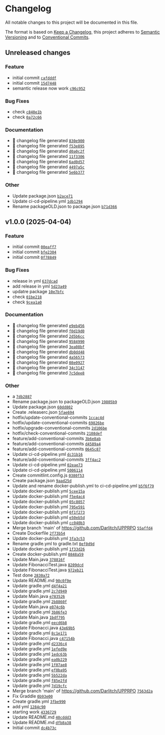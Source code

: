 # Changelog

All notable changes to this project will be documented in this file.

The format is based on [Keep a Changelog](https://keepachangelog.com/en/1.0.0/), this project adheres to [Semantic Versioning](https://semver.org/spec/v2.0.0.html) and to [Conventional Commits](https://www.conventionalcommits.org/en/v1.0.0/).

## Unreleased changes

### Feature
- initial commit [`cafdddf`](https://github.com/Darlitch/UPPRPO/commit/cafdddf)
- initial commit [`15d7448`](https://github.com/Darlitch/UPPRPO/commit/15d7448)
- semantic release now work [`c96c952`](https://github.com/Darlitch/UPPRPO/commit/c96c952)

### Bug Fixes
- check [`c840e1b`](https://github.com/Darlitch/UPPRPO/commit/c840e1b)
- check [`0a72c66`](https://github.com/Darlitch/UPPRPO/commit/0a72c66)

### Documentation
- :robot: changelog file generated [`830e900`](https://github.com/Darlitch/UPPRPO/commit/830e900)
- :robot: changelog file generated [`f53e895`](https://github.com/Darlitch/UPPRPO/commit/f53e895)
- :robot: changelog file generated [`d0a0c2f`](https://github.com/Darlitch/UPPRPO/commit/d0a0c2f)
- :robot: changelog file generated [`11f3306`](https://github.com/Darlitch/UPPRPO/commit/11f3306)
- :robot: changelog file generated [`6ad0d57`](https://github.com/Darlitch/UPPRPO/commit/6ad0d57)
- :robot: changelog file generated [`4497a5c`](https://github.com/Darlitch/UPPRPO/commit/4497a5c)
- :robot: changelog file generated [`5e6b377`](https://github.com/Darlitch/UPPRPO/commit/5e6b377)

### Other
- Update package.json [`b2ace71`](https://github.com/Darlitch/UPPRPO/commit/b2ace71)
- Update ci-cd-pipeline.yml [`1db1294`](https://github.com/Darlitch/UPPRPO/commit/1db1294)
- Rename packageOLD.json to package.json [`b71d366`](https://github.com/Darlitch/UPPRPO/commit/b71d366)

## v1.0.0 (2025-04-04)

### Feature
- initial commit [`00eaff7`](https://github.com/Darlitch/UPPRPO/commit/00eaff7)
- initial commit [`bfe2304`](https://github.com/Darlitch/UPPRPO/commit/bfe2304)
- initial commit [`0f78849`](https://github.com/Darlitch/UPPRPO/commit/0f78849)

### Bug Fixes
- release in yml [`637dcad`](https://github.com/Darlitch/UPPRPO/commit/637dcad)
- add release in yml [`5d23a49`](https://github.com/Darlitch/UPPRPO/commit/5d23a49)
- updatre package [`10e7bfc`](https://github.com/Darlitch/UPPRPO/commit/10e7bfc)
- check [`01be218`](https://github.com/Darlitch/UPPRPO/commit/01be218)
- check [`9cea1a0`](https://github.com/Darlitch/UPPRPO/commit/9cea1a0)

### Documentation
- :robot: changelog file generated [`e9eb456`](https://github.com/Darlitch/UPPRPO/commit/e9eb456)
- :robot: changelog file generated [`f0d19d0`](https://github.com/Darlitch/UPPRPO/commit/f0d19d0)
- :robot: changelog file generated [`2d5b6cc`](https://github.com/Darlitch/UPPRPO/commit/2d5b6cc)
- :robot: changelog file generated [`9584990`](https://github.com/Darlitch/UPPRPO/commit/9584990)
- :robot: changelog file generated [`3ea08bf`](https://github.com/Darlitch/UPPRPO/commit/3ea08bf)
- :robot: changelog file generated [`db0dd48`](https://github.com/Darlitch/UPPRPO/commit/db0dd48)
- :robot: changelog file generated [`4a56573`](https://github.com/Darlitch/UPPRPO/commit/4a56573)
- :robot: changelog file generated [`08e0927`](https://github.com/Darlitch/UPPRPO/commit/08e0927)
- :robot: changelog file generated [`34c3147`](https://github.com/Darlitch/UPPRPO/commit/34c3147)
- :robot: changelog file generated [`7c5dee8`](https://github.com/Darlitch/UPPRPO/commit/7c5dee8)

### Other
- a [`7db2887`](https://github.com/Darlitch/UPPRPO/commit/7db2887)
- Rename package.json to packageOLD.json [`19805b9`](https://github.com/Darlitch/UPPRPO/commit/19805b9)
- Update package.json [`60dd802`](https://github.com/Darlitch/UPPRPO/commit/60dd802)
- Create .releaserc.json [`5fae694`](https://github.com/Darlitch/UPPRPO/commit/5fae694)
- hotfix/update-сonventional-сommits [`1ccac4d`](https://github.com/Darlitch/UPPRPO/commit/1ccac4d)
- hotfix/update-сonventional-сommits [`69826be`](https://github.com/Darlitch/UPPRPO/commit/69826be)
- hotfix/upgrade-сonventional-сommits [`2d106be`](https://github.com/Darlitch/UPPRPO/commit/2d106be)
- hotfix/check-сonventional-сommits [`2108def`](https://github.com/Darlitch/UPPRPO/commit/2108def)
- feature/add-сonventional-сommits [`3b6e8ab`](https://github.com/Darlitch/UPPRPO/commit/3b6e8ab)
- feature/add-сonventional-сommits [`d4589a4`](https://github.com/Darlitch/UPPRPO/commit/d4589a4)
- feature/add-сonventional-сommits [`0645c87`](https://github.com/Darlitch/UPPRPO/commit/0645c87)
- Update ci-cd-pipeline.yml [`dc31b16`](https://github.com/Darlitch/UPPRPO/commit/dc31b16)
- feature/add-conventional-commits [`3ff4ac2`](https://github.com/Darlitch/UPPRPO/commit/3ff4ac2)
- Update ci-cd-pipeline.yml [`02eae73`](https://github.com/Darlitch/UPPRPO/commit/02eae73)
- Update ci-cd-pipeline.yml [`5006114`](https://github.com/Darlitch/UPPRPO/commit/5006114)
- Create commitlint.config.js [`0380f53`](https://github.com/Darlitch/UPPRPO/commit/0380f53)
- Create package.json [`9aad25d`](https://github.com/Darlitch/UPPRPO/commit/9aad25d)
- Update and rename docker-publish.yml to ci-cd-pipeline.yml [`b5f6f79`](https://github.com/Darlitch/UPPRPO/commit/b5f6f79)
- Update docker-publish.yml [`5cee15a`](https://github.com/Darlitch/UPPRPO/commit/5cee15a)
- Update docker-publish.yml [`f5e4ac4`](https://github.com/Darlitch/UPPRPO/commit/f5e4ac4)
- Update docker-publish.yml [`05c8057`](https://github.com/Darlitch/UPPRPO/commit/05c8057)
- Update docker-publish.yml [`795e591`](https://github.com/Darlitch/UPPRPO/commit/795e591)
- Update docker-publish.yml [`0f1f273`](https://github.com/Darlitch/UPPRPO/commit/0f1f273)
- Update docker-publish.yml [`e50eb5d`](https://github.com/Darlitch/UPPRPO/commit/e50eb5d)
- Update docker-publish.yml [`cc040b3`](https://github.com/Darlitch/UPPRPO/commit/cc040b3)
- Merge branch 'main' of https://github.com/Darlitch/UPPRPO [`55affd4`](https://github.com/Darlitch/UPPRPO/commit/55affd4)
- Create Dockerfile [`2f73b54`](https://github.com/Darlitch/UPPRPO/commit/2f73b54)
- Update docker-publish.yml [`3fa3c53`](https://github.com/Darlitch/UPPRPO/commit/3fa3c53)
- Rename gradle.yml to gradle.txt [`0ef0d9d`](https://github.com/Darlitch/UPPRPO/commit/0ef0d9d)
- Update docker-publish.yml [`1f33d26`](https://github.com/Darlitch/UPPRPO/commit/1f33d26)
- Create docker-publish.yml [`0848a59`](https://github.com/Darlitch/UPPRPO/commit/0848a59)
- Update Main.java [`378816f`](https://github.com/Darlitch/UPPRPO/commit/378816f)
- Update FibonacciTest.java [`8209dcd`](https://github.com/Darlitch/UPPRPO/commit/8209dcd)
- Update FibonacciTest.java [`972eb21`](https://github.com/Darlitch/UPPRPO/commit/972eb21)
- Test done [`2830a72`](https://github.com/Darlitch/UPPRPO/commit/2830a72)
- Update README.md [`90c0f9e`](https://github.com/Darlitch/UPPRPO/commit/90c0f9e)
- Update gradle.yml [`d4f4a21`](https://github.com/Darlitch/UPPRPO/commit/d4f4a21)
- Update gradle.yml [`2c7d949`](https://github.com/Darlitch/UPPRPO/commit/2c7d949)
- Update Main.java [`e783526`](https://github.com/Darlitch/UPPRPO/commit/e783526)
- Update gradle.yml [`2b8860f`](https://github.com/Darlitch/UPPRPO/commit/2b8860f)
- Update Main.java [`e074c6b`](https://github.com/Darlitch/UPPRPO/commit/e074c6b)
- Update gradle.yml [`3b86fe3`](https://github.com/Darlitch/UPPRPO/commit/3b86fe3)
- Update Main.java [`1bdf795`](https://github.com/Darlitch/UPPRPO/commit/1bdf795)
- Update gradle.yml [`eecd6b8`](https://github.com/Darlitch/UPPRPO/commit/eecd6b8)
- Update Fibonacci.java [`43e69b5`](https://github.com/Darlitch/UPPRPO/commit/43e69b5)
- Update gradle.yml [`8c1e171`](https://github.com/Darlitch/UPPRPO/commit/8c1e171)
- Update Fibonacci.java [`c47154b`](https://github.com/Darlitch/UPPRPO/commit/c47154b)
- Update gradle.yml [`d2336c4`](https://github.com/Darlitch/UPPRPO/commit/d2336c4)
- Update gradle.yml [`1efed9e`](https://github.com/Darlitch/UPPRPO/commit/1efed9e)
- Update gradle.yml [`1edc63b`](https://github.com/Darlitch/UPPRPO/commit/1edc63b)
- Update gradle.yml [`ea0b229`](https://github.com/Darlitch/UPPRPO/commit/ea0b229)
- Update gradle.yml [`1f07ae8`](https://github.com/Darlitch/UPPRPO/commit/1f07ae8)
- Update gradle.yml [`ef0ba95`](https://github.com/Darlitch/UPPRPO/commit/ef0ba95)
- Update gradle.yml [`5b522da`](https://github.com/Darlitch/UPPRPO/commit/5b522da)
- Update gradle.yml [`f85e2fd`](https://github.com/Darlitch/UPPRPO/commit/f85e2fd)
- Update gradle.yml [`7d19cfc`](https://github.com/Darlitch/UPPRPO/commit/7d19cfc)
- Merge branch 'main' of https://github.com/Darlitch/UPPRPO [`7563d2a`](https://github.com/Darlitch/UPPRPO/commit/7563d2a)
- Fix Graddle [`0b93e00`](https://github.com/Darlitch/UPPRPO/commit/0b93e00)
- Create gradle.yml [`3fbe990`](https://github.com/Darlitch/UPPRPO/commit/3fbe990)
- add yml [`1284c90`](https://github.com/Darlitch/UPPRPO/commit/1284c90)
- starting work [`4336729`](https://github.com/Darlitch/UPPRPO/commit/4336729)
- Update README.md [`40cddd3`](https://github.com/Darlitch/UPPRPO/commit/40cddd3)
- Update README.md [`dfb8a38`](https://github.com/Darlitch/UPPRPO/commit/dfb8a38)
- Initial commit [`dc4b73c`](https://github.com/Darlitch/UPPRPO/commit/dc4b73c)

